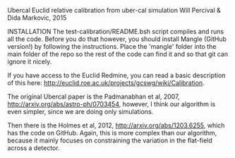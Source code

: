 Ubercal
Euclid relative calibration from uber-cal simulation
Will Percival & Dida Markovic, 2015

INSTALLATION
The test-calibration/README.bsh script compiles and runs all the code.
Before you do that however, you should install Mangle (GitHub version!) by following the instructions. Place the 'mangle' folder into the main folder of the repo so the rest of the code can find it and so that git can ignore it nicely.

If you have access to the Euclid Redmine, you can read a basic description of this here: http://euclid.roe.ac.uk/projects/gcswg/wiki/Calibration.

The original Ubercal paper is the Padmanabhan et al, 2007, http://arxiv.org/abs/astro-ph/0703454, however, I think our algorithm is even simpler, since we are doing only simulations.

Then there is the Holmes et al, 2012, http://arxiv.org/abs/1203.6255, which has the code on GitHub. Again, this is more complex than our algorithm, because it mainly focuses on constraining the variation in the flat-field across a detector.
